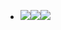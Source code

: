 - ![](https://firebasestorage.googleapis.com/v0/b/firescript-577a2.appspot.com/o/imgs%2Fapp%2Fxinyiheng%2FKfxpYRlrA9?alt=media&token=dfe57eda-3c99-4a94-9b7b-bce9f2755eac)![](https://firebasestorage.googleapis.com/v0/b/firescript-577a2.appspot.com/o/imgs%2Fapp%2Fxinyiheng%2FKI60WUzExw?alt=media&token=cf84b82a-77c9-4f40-828b-d6ffc21264aa)![](https://firebasestorage.googleapis.com/v0/b/firescript-577a2.appspot.com/o/imgs%2Fapp%2Fxinyiheng%2FTaoBMN1vEt?alt=media&token=d843e698-06cf-4ce7-9483-7e655d93e909)
